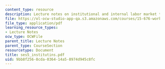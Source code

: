 ```yaml
---
content_type: resource
description: Lecture notes on institutional and internal labor market theory.
file: https://ol-ocw-studio-app-qa.s3.amazonaws.com/courses/15-676-work-employment-and-industrial-relations-theory-spring-2008/9bb8f2568cda036414a58974d945c8fc_ses5_institutins.pdf
file_type: application/pdf
learning_resource_types:
- Lecture Notes
ocw_type: OCWFile
parent_title: Lecture Notes
parent_type: CourseSection
resourcetype: Document
title: ses5_institutins.pdf
uid: 9bb8f256-8cda-0364-14a5-8974d945c8fc
---
```

